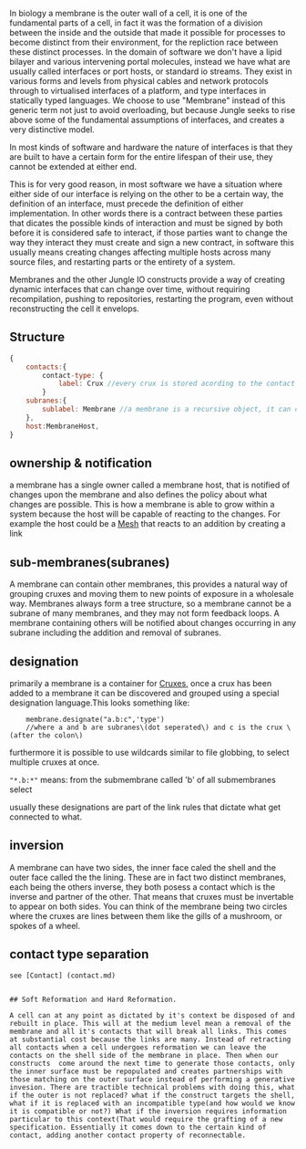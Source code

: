 In biology a membrane is the outer wall of a cell, it is one of the fundamental parts of a cell, in fact it was the formation of a division between the inside and the outside that made it possible for processes to become distinct from their environment, for the repliction race between these distinct processes. In the domain of software we don't have a lipid bilayer and various intervening portal molecules, instead we have what are usually called interfaces or port hosts, or standard io streams. They exist in various forms and levels from physical cables and network protocols through to virtualised interfaces of a platform, and type interfaces in statically typed languages. We choose to use "Membrane" instead of this generic term not just to avoid overloading, but because Jungle seeks to rise above some of the fundamental assumptions of interfaces, and creates a very distinctive model.

In most kinds of software and hardware the nature of interfaces is that they are built to have a certain form for the entire lifespan of their use, they cannot be extended at either end.

This is for very good reason, in most software we have a situation where either side of our interface is relying on the other to be a certain way, the definition of an interface, must precede the definition of either implementation. In other words there is a contract between these parties that dicates the possible kinds of interaction and must be signed by both before it is considered safe to interact, if those parties want to change the way they interact they must create and sign a new contract, in software this usually means creating changes affecting multiple hosts across many source files, and restarting parts or the entirety of a system.

Membranes and the other Jungle IO constructs provide a way of creating dynamic interfaces that can change over time, without requiring recompilation, pushing to repositories, restarting the program, even without reconstructing the cell it envelops.

## Structure

```js
{
    contacts:{
        contact-type: {
            label: Crux //every crux is stored acording to the contact it exposes on the membrane and its label
        }
    subranes:{
        sublabel: Membrane //a membrane is a recursive object, it can contain other membranes under a label
    },
    host:MembraneHost,
}
```

## ownership & notification
a membrane has a single owner called a membrane host, that is notified of changes upon the membrane and also defines the policy about what changes are possible. This is how a membrane is able to grow within a system because the host will be capable of reacting to the changes. For example the host could be a [Mesh](Mesh.md) that reacts to an addition by creating a link

## sub-membranes\(subranes\)

A membrane can contain other membranes, this provides a natural way of grouping cruxes and moving them to new points of exposure in a wholesale way. Membranes always form a tree structure, so a membrane cannot be a subrane of many membranes, and they may not form feedback loops. A membrane containing others will be notified about changes occurring in any subrane including the addition and removal of subranes.

## designation

primarily a membrane is a container for [Cruxes](Crux.md), once a crux has been added to a membrane it can be discovered and grouped using a special designation language.This looks something like:

```
    membrane.designate("a.b:c",'type')
    //where a and b are subranes\(dot seperated\) and c is the crux \(after the colon\)
 ```

furthermore it is possible to use wildcards similar to file globbing, to select multiple cruxes at once.

```"*.b:*"``` means: from the submembrane called 'b' of all submembranes select 

usually these designations are part of the link rules that dictate what get connected to what.

## inversion

A membrane can have two sides, the inner face caled the shell and the outer face called the the lining. These are in fact two distinct membranes, each being the others inverse, they both posess a contact which is the inverse and partner of the other. That means that cruxes must be invertable to appear on both sides. You can think of the membrane being two circles where the cruxes are lines between them like the gills of a mushroom, or spokes of a wheel.

## contact type separation

```
see [Contact] (contact.md)


## Soft Reformation and Hard Reformation.

A cell can at any point as dictated by it's context be disposed of and rebuilt in place. This will at the medium level mean a removal of the membrane and all it's contacts that will break all links. This comes at substantial cost because the links are many. Instead of retracting all contacts when a cell undergoes reformation we can leave the contacts on the shell side of the membrane in place. Then when our constructs  come around the next time to generate those contacts, only the inner surface must be repopulated and creates partnerships with those matching on the outer surface instead of performing a generative invesion. There are tractible technical problems with doing this, what if the outer is not replaced? what if the construct targets the shell, what if it is replaced with an incompatible type(and how would we know it is compatible or not?) What if the inversion requires information particular to this context(That would require the grafting of a new specification. Essentially it comes down to the certain kind of contact, adding another contact property of reconnectable.
 



